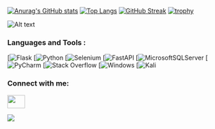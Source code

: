 [![Anurag's GitHub stats](https://github-readme-stats.vercel.app/api?username=13shayan82&count_private=true&show_icons=true&theme=tokyonight )](https://github.com/13shayan82/13shayan82/blob/main/README.md)
[![Top Langs](https://github-readme-stats.vercel.app/api/top-langs/?username=13shayan82&langs_count=10&layout=compact&theme=tokyonight)](https://github.com/13shayan82/13shayan82/blob/main/README.md)
[![GitHub Streak](https://github-readme-streak-stats.herokuapp.com/?user=13shayan82&theme=tokyonight)](https://git.io/streak-stats)
[![trophy](https://github-profile-trophy.vercel.app/?username=13shayan82&theme=darkhub)](https://github.com/13shayan82/13shayan82/blob/main/README.md)




![Alt text](https://spotify-recently-played-readme.vercel.app/api?user=4h86kvn0oq4b2irftxds2c3ob)


<h3 align="left">Languages and Tools :</h3>


[![Flask](https://img.shields.io/badge/flask-%23000.svg?style=for-the-badge&logo=flask&logoColor=white)
[![Python](https://img.shields.io/badge/python-3670A0?style=for-the-badge&logo=python&logoColor=ffdd54)
[![Selenium](https://img.shields.io/badge/-selenium-%43B02A?style=for-the-badge&logo=selenium&logoColor=white)
[![FastAPI](https://img.shields.io/badge/FastAPI-005571?style=for-the-badge&logo=fastapi)
[![MicrosoftSQLServer](https://img.shields.io/badge/Microsoft%20SQL%20Sever-CC2927?style=for-the-badge&logo=microsoft%20sql%20server&logoColor=white)
[![PyCharm](https://img.shields.io/badge/pycharm-143?style=for-the-badge&logo=pycharm&logoColor=black&color=black&labelColor=green)
[![Stack Overflow](https://img.shields.io/badge/-Stackoverflow-FE7A16?style=for-the-badge&logo=stack-overflow&logoColor=white)
[![Windows](https://img.shields.io/badge/Windows-0078D6?style=for-the-badge&logo=windows&logoColor=white)
[![Kali](https://img.shields.io/badge/Kali-268BEE?style=for-the-badge&logo=kalilinux&logoColor=white)

<h3 align="left">Connect with me:</h3>
<p align="left">
<a href="https://discord.gg/BNtptevTVp" target="_blank"><img align="center" src="https://www.svgrepo.com/show/353655/discord-icon.svg" alt="" height="30" width="40" /></a>
</p>

![](https://komarev.com/ghpvc/?username=13shayan82&style=flat&color=blue)
